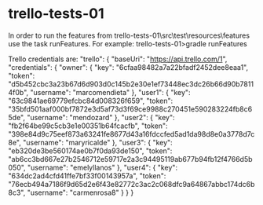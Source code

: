 # trello-tests-01
In order to run the features from trello-tests-01\src\test\resources\features use the task runFeatures.
For example: trello-tests-01>gradle runFeatures

Trello credentials are:
"trello": { "baseUri": "https://api.trello.com/1",
    "credentials": {
      "owner": {
        "key": "6cfaa98482a7a22bfadf2452dee8eaa1",
        "token": "d5b452cbc3a23b67d6d903d0c145b2e30e1ef73448ec3dc26b66d90b78114f0b",
        "username": "marcomendieta"
      },
      "user1": {
        "key": "63c9841ae69779efcbc84d008326f659",
        "token": "35bfd501aaf000bf7872e3d5af73d3f69ce9988c270451e590283224fb8c65de",
        "username": "mendozard"
      },
      "user2": {
        "key": "fb2f64be99c5cb3e1e00351b64fcacfb",
        "token": "398e84d9c75eef873a63241fe8677d43a16fdccfed5ad1da98d8e0a3778d7c8e",
        "username": "maryricalde"
      },
      "user3": {
        "key": "eb320de3be560174ae0b7f0da93de150",
        "token": "ab6cc3bd667e27b2546712e59717e2a3c94495119ab677b94fb12f4766d5b050",
        "username": "emelyllanos"
      },
      "user4": {
        "key": "634dc2ad4cfd41ffe7bf33f00143957a",
        "token": "76ecb494a7186f9d65d2e6f43e82772c3ac2c068dfc9a64867abbc174dc6b8c3",
        "username": "carmenrosa8"
      }
    }
  }
